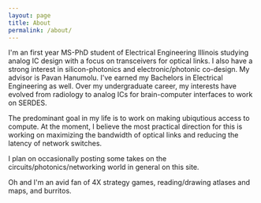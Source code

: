 ```yaml
---
layout: page
title: About
permalink: /about/
---
```




I'm an first year MS-PhD student of Electrical Engineering Illinois studying analog IC design with a focus on transceivers for optical links. I also have a strong interest in silicon-photonics and electronic/photonic co-design. My advisor is Pavan Hanumolu. 
I've earned my Bachelors in Electrical Engineering as well. Over my undergraduate career, my interests have evolved from radiology to analog ICs for brain-computer interfaces to work on SERDES.

The predominant goal in my life is to work on making ubiqutious access to compute. At the moment, I believe the most practical direction for this is working on maximizing the bandwidth of optical links and reducing the latency of network switches.

I plan on occasionally posting some takes on the circuits/photonics/networking world in general on this site. 

Oh and I'm an avid fan of 4X strategy games, reading/drawing atlases and maps, and burritos. 

